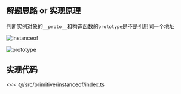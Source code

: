 ## 解题思路 or 实现原理

判断实例对象的`__proto__`和构造函数的`prototype`是不是引用同一个地址

![instanceof](~@images/src/primitive/instanceof/images/instanceof.png)

![prototype](~@images/src/primitive/instanceof/images/prototype.png)

## 实现代码

<<< @/src/primitive/instanceof/index.ts
